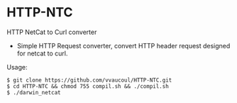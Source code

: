 # HTTP-NTC
HTTP NetCat to Curl converter

* Simple HTTP Request converter, convert HTTP header request designed for netcat to curl.

Usage: 

```
$ git clone https://github.com/vvaucoul/HTTP-NTC.git
$ cd HTTP-NTC && chmod 755 compil.sh && ./compil.sh
$ ./darwin_netcat
```

